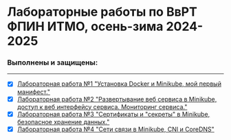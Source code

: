 # Лабораторные работы по ВвРТ ФПИН ИТМО, осень-зима 2024-2025
### Выполнены и защищены:
---
- [x] [Лабораторная работа №1 "Установка Docker и Minikube, мой первый манифест."](lab1/lab1-report.md)  
- [x] [Лабораторная работа №2 "Развертывание веб сервиса в Minikube, доступ к веб интерфейсу сервиса. Мониторинг сервиса."](lab2/lab2-report.md)  
- [x] [Лабораторная работа №3 "Сертификаты и "секреты" в Minikube, безопасное хранение данных."](lab3/lab3-report.md)  
- [x] [Лабораторная работа №4 "Сети связи в Minikube, CNI и CoreDNS"](lab4/lab4-report.md)  

